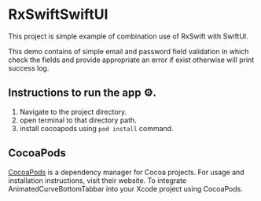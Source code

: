 # RxSwiftSwiftUI

This project is simple example of combination use of RxSwift with SwiftUI.

This demo contains of simple email and password field validation in which check the fields and provide appropriate an error if exist otherwise will print success log.

## Instructions to run the app ⚙️.

1. Navigate to the project directory.
2. open terminal to that directory path.
3. install cocoapods using `pod install` command.

## CocoaPods

[CocoaPods](https://cocoapods.org/) is a dependency manager for Cocoa projects. For usage and installation instructions, visit their website. To integrate AnimatedCurveBottomTabbar into your Xcode project using CocoaPods.
